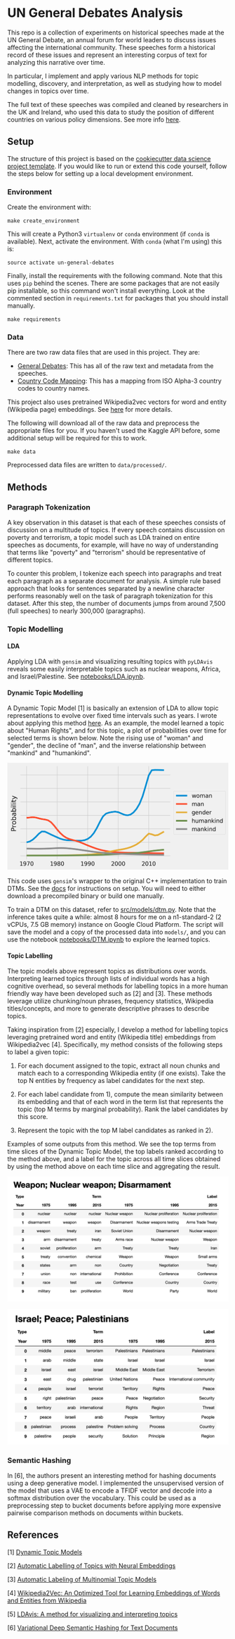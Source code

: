 UN General Debates Analysis
===========================

This repo is a collection of experiments on historical speeches made at the UN General Debate, an annual forum for world leaders to discuss issues affecting the international community. These speeches form a historical record of these issues and represent an interesting corpus of text for analyzing this narrative over time.

In particular, I implement and apply various NLP methods for topic modelling, discovery, and interpretation, as well as studying how to model changes in topics over time.

The full text of these speeches was compiled and cleaned by researchers in the UK and Ireland, who used this data to study the position of different countries on various policy dimensions. See more info [here](https://arxiv.org/pdf/1707.02774.pdf).

## Setup

The structure of this project is based on the <a target="_blank" href="https://drivendata.github.io/cookiecutter-data-science/">cookiecutter data science project template</a>. If you would like to run or extend this code yourself, follow the steps below for setting up a local development environment.

### Environment

Create the environment with:

```
make create_environment
```

This will create a Python3 `virtualenv` or `conda` environment (if `conda` is available). Next, activate the environment. With `conda` (what I'm using) this is:

```
source activate un-general-debates
```

Finally, install the requirements with the following command. Note that this uses `pip` behind the scenes. There are some packages that are not easily pip installable, so this command won't install everything. Look at the commented section in `requirements.txt` for packages that you should install manually.
```
make requirements
```

### Data

There are two raw data files that are used in this project. They are:
* [General Debates](https://www.kaggle.com/unitednations/un-general-debates): This has all of the raw text and metadata from the speeches.
* [Country Code Mapping](https://www.kaggle.com/juanumusic/countries-iso-codes): This has a mapping from ISO Alpha-3 country codes to country names.

This project also uses pretrained Wikipedia2vec vectors for word and entity (Wikipedia page) embeddings. See [here](https://wikipedia2vec.github.io/wikipedia2vec/) for more details.

The following will download all of the raw data and preprocess the appropriate files for you. If you haven't used the Kaggle API before, some additional setup will be required for this to work.

```
make data
```

Preprocessed data files are written to `data/processed/`.

## Methods

### Paragraph Tokenization

A key observation in this dataset is that each of these speeches consists of discussion on a multitude of topics. If every speech contains discussion on poverty and terrorism, a topic model such as LDA trained on entire speeches as documents, for example, will have no way of understanding that terms like "poverty" and "terrorism" should be representative of different topics.

To counter this problem, I tokenize each speech into paragraphs and treat each paragraph as a separate document for analysis. A simple rule based approach that looks for sentences separated by a newline character performs reasonably well on the task of paragraph tokenization for this dataset. After this step, the number of documents jumps from around 7,500 (full speeches) to nearly 300,000 (paragraphs).

### Topic Modelling

#### LDA

Applying LDA with `gensim` and visualizing resulting topics with `pyLDAvis` reveals some easily interpretable topics such as nuclear weapons, Africa, and Israel/Palestine. See [notebooks/LDA.ipynb](notebooks/LDA.ipynb).

#### Dynamic Topic Modelling

A Dynamic Topic Model [1] is basically an extension of LDA to allow topic representations to evolve over fixed time intervals such as years. I wrote about applying this method [here](https://towardsdatascience.com/exploring-the-un-general-debates-with-dynamic-topic-models-72dc0e307696). As an example, the model learned a topic about "Human Rights", and for this topic, a plot of probabilities over time for selected terms is shown below. Note the rising use of "woman" and "gender", the decline of "man", and the inverse relationship between "mankind" and "humankind".

![Human Rights Topic Probabilities](reports/figures/humanrights.png)

This code uses `gensim`'s wrapper to the original C++ implementation to train DTMs. See the [docs](https://radimrehurek.com/gensim/models/wrappers/dtmmodel.html) for instructions on setup. You will need to either download a precompiled binary or build one manually.

To train a DTM on this dataset, refer to [src/models/dtm.py](src/models/dtm.py). Note that the inference takes quite a while: almost 8 hours for me on a n1-standard-2 (2 vCPUs, 7.5 GB memory) instance on Google Cloud Platform. The script will save the model and a copy of the processed data into `models/`, and you can use the notebook [notebooks/DTM.ipynb](notebooks/DTM.ipynb) to explore the learned topics.

#### Topic Labelling

The topic models above represent topics as distributions over words. Interpreting learned topics through lists of individual words has a high cognitive overhead, so several methods for labelling topics in a more human friendly way have been developed such as [2] and [3]. These methods leverage utilize chunking/noun phrases, frequency statistics, Wikipedia titles/concepts, and more to generate descriptive phrases to describe topics.

Taking inspiration from [2] especially, I develop a method for labelling topics leveraging pretrained word and entity (Wikipedia title) embeddings from Wikipedia2vec [4]. Specifically, my method consists of the following steps to label a given topic:

1) For each document assigned to the topic, extract all noun chunks and match each to a corresponding Wikipedia entity (if one exists). Take the top N entities by frequency as label candidates for the next step.

2) For each label candidate from 1), compute the mean similarity between its embedding and that of each word in the term list that represents the topic (top M terms by marginal probability). Rank the label candidates by this score.

3) Represent the topic with the top M label candidates as ranked in 2).

Examples of some outputs from this method. We see the top terms from time slices of the Dynamic Topic Model, the top labels ranked according to the method above, and a label for the topic across all time slices obtained by using the method above on each time slice and aggregating the result.

![Nuclear Weapons Topic Labels](reports/figures/NuclearWeapons.png)

![Israel Palestine Topic Labels](reports/figures/IsraelPalestine.png)

### Semantic Hashing

In [6], the authors present an interesting method for hashing documents using a deep generative model. I implemented the unsupervised version of the model that uses a VAE to encode a TFIDF vector and decode into a softmax distribution over the vocabulary. This could be used as a preprocessing step to bucket documents before applying more expensive pairwise comparison methods on documents within buckets.

## References

[1] [Dynamic Topic Models](https://mimno.infosci.cornell.edu/info6150/readings/dynamic_topic_models.pdf)

[2] [Automatic Labelling of Topics with Neural Embeddings](http://www.aclweb.org/anthology/C16-1091)

[3] [Automatic Labeling of Multinomial Topic Models](http://sifaka.cs.uiuc.edu/czhai/pub/kdd07-label.pdf)

[4] [Wikipedia2Vec: An Optimized Tool for Learning Embeddings of Words and Entities from Wikipedia](https://arxiv.org/pdf/1812.06280.pdf)

[5] [LDAvis: A method for visualizing and interpreting topics](https://nlp.stanford.edu/events/illvi2014/papers/sievert-illvi2014.pdf)

[6] [Variational Deep Semantic Hashing for Text Documents](https://arxiv.org/pdf/1708.03436.pdf)

